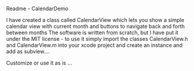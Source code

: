 Readme - CalendarDemo

I have created a class called CalendarView which lets you show a simple calendar view with current month and buttons to navigate back and forth between months
The software is written from scratch, but I have put it under the MIT license - to use it simply import the classes
CalendarView.h and CalendarView.m into your xcode project and create an instance and add as subview....

Customize or use it as is ...

